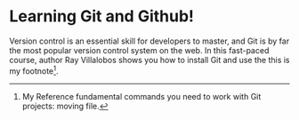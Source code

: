 # Learning Git and Github!


Version control is an essential skill for developers to master, and Git is by far the most popular version control system on the web. In this fast-paced course, author Ray Villalobos shows you how to install Git and use the 
this is my footnote[^1].
[^1]:My Reference
fundamental commands you need to work with Git projects: moving file.
